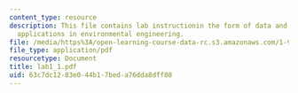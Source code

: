 ```yaml
---
content_type: resource
description: This file contains lab instructionin the form of data and aim for GIS
  applications in environmental engineering.
file: /media/https%3A/open-learning-course-data-rc.s3.amazonaws.com/1-963-environmental-engineering-applications-of-geographic-information-systems-fall-2004/63c7dc1283e044b17beda76dda8dff80_lab1_1.pdf
file_type: application/pdf
resourcetype: Document
title: lab1_1.pdf
uid: 63c7dc12-83e0-44b1-7bed-a76dda8dff80
---
```

